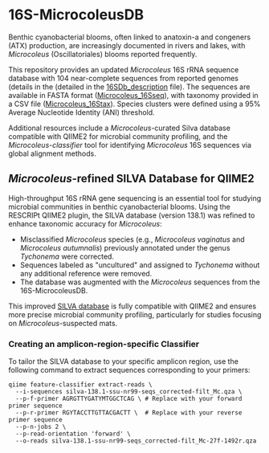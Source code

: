 # 16S-MicrocoleusDB
Benthic cyanobacterial blooms, often linked to anatoxin-a and congeners (ATX) production, are increasingly documented in rivers and lakes, with *Microcoleus* (Oscillatoriales) blooms reported frequently.

This repository provides an updated *Microcoleus* 16S rRNA sequence database with 104 near-complete sequences from reported genomes (details in the (detailed in the [16SDb_description](https://github.com/Cecilio8422/16S-MicrocoleusDB/blob/225fbff55a98df842350cbe16e43ba2bbe55c74c/16SDb_description.xlsx) file). The sequences are available in FASTA format ([Microcoleus_16Sseq](https://github.com/Cecilio8422/16S-MicrocoleusDB/blob/225fbff55a98df842350cbe16e43ba2bbe55c74c/Microcoleus_16Sseq.fasta)), with taxonomy provided in a CSV file ([Microcoleus_16Stax](https://github.com/Cecilio8422/16S-MicrocoleusDB/blob/225fbff55a98df842350cbe16e43ba2bbe55c74c/Microcoleus_16Stax.csv)). Species clusters were defined using a 95% Average Nucleotide Identity (ANI) threshold.

Additional resources include a *Microcoleus*-curated Silva database compatible with QIIME2 for microbial community profiling, and the *Microcoleus-classifier* tool for identifying *Microcoleus* 16S sequences via global alignment methods.

## *Microcoleus*-refined SILVA Database for QIIME2
High-throughput 16S rRNA gene sequencing is an essential tool for studying microbial communities in benthic cyanobacterial blooms. Using the RESCRIPt QIIME2 plugin, the SILVA database (version 138.1) was refined to enhance taxonomic accuracy for *Microcoleus*:

* Misclassified *Microcoleus* species (e.g., *Microcoleus vaginatus* and *Microcoleus autumnalis*) previously annotated under the genus *Tychonema* were corrected.
* Sequences labeled as "uncultured" and assigned to *Tychonema* without any additional reference were removed.
* The database was augmented with the *Microcoleus* sequences from the 16S-MicrocoleusDB.

This improved [SILVA database](https://github.com/Cecilio8422/16S-MicrocoleusDB/blob/f18c08bb62bf7455a700f8d892c8eed1e0680f1d/silva-138.1-ssu-nr99-seqs_corrected-filt_Mc.qza) is fully compatible with QIIME2 and ensures more precise microbial community profiling, particularly for studies focusing on *Microcoleus*-suspected mats.



### Creating an amplicon-region-specific Classifier
To tailor the SILVA database to your specific amplicon region, use the following command to extract sequences corresponding to your primers:

```
qiime feature-classifier extract-reads \
  --i-sequences silva-138.1-ssu-nr99-seqs_corrected-filt_Mc.qza \
  --p-f-primer AGRGTTYGATYMTGGCTCAG \ # Replace with your forward primer sequence
  --p-r-primer RGYTACCTTGTTACGACTT \  # Replace with your reverse primer sequence
  --p-n-jobs 2 \
  --p-read-orientation 'forward' \
  --o-reads silva-138.1-ssu-nr99-seqs_corrected-filt_Mc-27f-1492r.qza 
```
